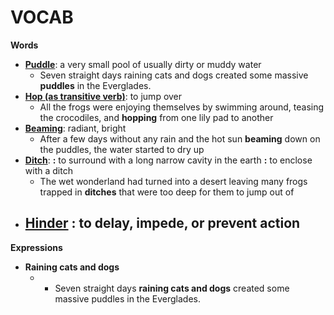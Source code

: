 
# VOCAB

**Words**
- [**Puddle**](https://www.merriam-webster.com/dictionary/puddle): a very small pool of usually dirty or muddy water
	- Seven straight days raining cats and dogs created some massive **puddles** in the Everglades.
- [**Hop (as transitive verb)**](https://www.merriam-webster.com/dictionary/hop): to jump over
	- All the frogs were enjoying themselves by swimming around, teasing the crocodiles, and **hopping** from one lily pad to another
- [**Beaming**](https://www.merriam-webster.com/dictionary/beaming): radiant, bright
	- After a few days without any rain and the hot sun **beaming** down on the puddles, the water started to dry up
- [**Ditch**](https://www.merriam-webster.com/dictionary/ditch): **:** to surround with a long narrow cavity in the earth **:** to enclose with a ditch
	- The wet wonderland had turned into a desert leaving many frogs trapped in **ditches** that were too deep for them to jump out of
- [**Hinder**](https://www.merriam-webster.com/dictionary/hinder) **:** to delay, impede, or prevent action
	- 

**Expressions**

- **Raining cats and dogs**
	- - Seven straight days **raining cats and dogs** created some massive puddles in the Everglades.